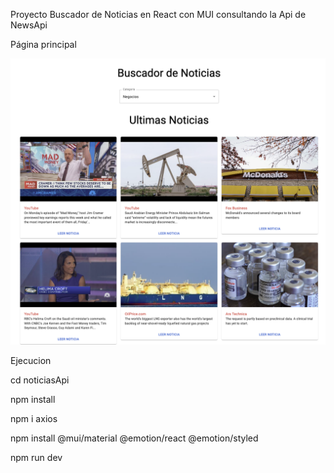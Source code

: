 Proyecto Buscador de Noticias en React con MUI consultando la Api de NewsApi


Página principal 


![alt text](/src/img/Principal.png)



Ejecucion

cd noticiasApi

npm install

npm i axios

npm install @mui/material @emotion/react @emotion/styled

npm run dev

